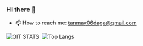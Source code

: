 ### Hi there 👋
- 📫 How to reach me: tanmay06daga@gmail.com

<!--
**TanmayDaga/TanmayDaga** is a ✨ _special_ ✨ repository because its `README.md` (this file) appears on your GitHub profile.

Here are some ideas to get you started:


- 🔭 I’m currently working on ...
- 🌱 I’m currently learning ...
- 👯 I’m looking to collaborate on ...
- 🤔 I’m looking for help with ...
- 💬 Ask me about ...
- 😄 Pronouns: ...

- ⚡ Fun fact: ...
-->


![GIT STATS](https://github-readme-stats.vercel.app/api?username=TanmayDaga&&show_icons=true&layout=compact&line_height=24&theme=swift&border_radius=15)&nbsp;&nbsp;![Top Langs](https://github-readme-stats.vercel.app/api/top-langs/?username=TanmayDaga&langs_count=10&layout=compact&theme=swift&border_radius=15&border_color=#000000)







